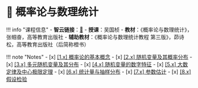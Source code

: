 # 🔮 概率论与数理统计

!!! info "课程信息"
    - **智云链接**：[🔗](https://media.zju.edu.cn/index.php?r=course/live-view&id=37113&tenant=112)
    - **授课**：吴国桢
    - **教材**：《概率论与数理统计》，张帼奋，高等教育出版社
    - **辅助教材**：《概率论与数理统计教程 第三版》，茆诗松，高等教育出版社（后简称橙书）

!!! note "Notes"
    - [x] [[1.x] 概率论的基本概念](Chap01.md)
    - [x] [[2.x] 随机变量及其概率分布](Chap02.md)
    - [x] [[3.x] 多元随机变量及其分布](Chap03.md)
    - [x] [[4.x] 随机变量的数字特征](Chap04.md)
    - [x] [[5.x] 大数定律及中心极限定理](Chap05.md)
    - [x] [[6.x] 统计量与抽样分布](Chap06.md)
    - [x] [[7.x] 参数估计](Chap07.md)
    - [x] [[8.x] 假设检验](Chap08.md)
